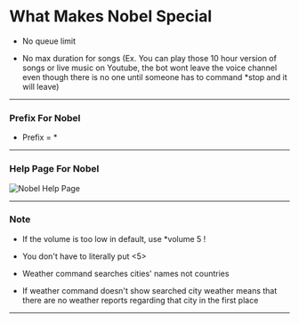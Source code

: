 

# What Makes Nobel Special 


* No queue limit

* No max duration for songs (Ex. You can play those 10 hour version of songs or live music on Youtube, the bot wont leave the voice channel even though there is no one until someone has to command *stop and it will leave) 

---

### Prefix For Nobel

* Prefix = *

---
  


### Help Page For Nobel

![Nobel Help Page](https://i.imgur.com/nTgTsBK.png)

---


### Note

* If the volume is too low in default, use *volume 5 !

* You don't have to literally put <5>

* Weather command searches cities' names not countries

* If weather command doesn't show searched city weather means that there are no weather reports regarding that city in the first place

---